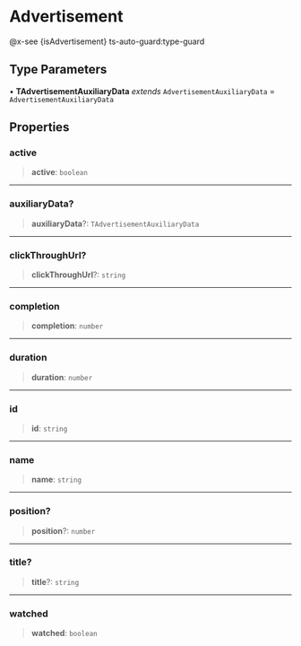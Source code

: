 # Advertisement<TAdvertisementAuxiliaryData>

@x-see {isAdvertisement} ts-auto-guard:type-guard

## Type Parameters

• **TAdvertisementAuxiliaryData** *extends* `AdvertisementAuxiliaryData` = `AdvertisementAuxiliaryData`

## Properties

### active

> **active**: `boolean`

***

### auxiliaryData?

> **auxiliaryData**?: `TAdvertisementAuxiliaryData`

***

### clickThroughUrl?

> **clickThroughUrl**?: `string`

***

### completion

> **completion**: `number`

***

### duration

> **duration**: `number`

***

### id

> **id**: `string`

***

### name

> **name**: `string`

***

### position?

> **position**?: `number`

***

### title?

> **title**?: `string`

***

### watched

> **watched**: `boolean`
